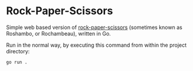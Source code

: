 # Rock-Paper-Scissors 

Simple web based version of [rock-paper-scissors](https://en.wikipedia.org/wiki/Rock_paper_scissors) (sometimes known as Roshambo, or Rochambeau), written in Go.

Run in the normal way, by executing this command from within the project directory:

~~~
go run .
~~~

